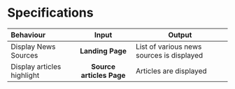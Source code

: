 # Specifications

|  Behaviour |  Input   |   Output    |  
| :--------------------- | :-------------------------: | -----------------------------------------------------------------------------------------------------------------------------------------------------------------------------------------------------------------------------------------------------------------|
|Display News Sources | **Landing Page** |List of various news sources is displayed|
|Display articles highlight | **Source articles Page** | Articles are displayed|                                           